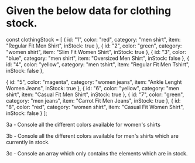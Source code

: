 <h1> Given the below data for clothing stock.</h1>

<p>
const clothingStock = [
 {
   id: "1",
   color: "red",
   category: "men shirt",
   item: "Regular Fit Men Shirt",
   inStock: true
 },
 {
   id: "2",
   color: "green",
   category: "women shirt",
   item: "Slim Fit Women Shirt",
   inStock: true
 },
 {
   id: "3",
   color: "blue",
   category: "men shirt",
   item: "Oversized Men Shirt",
   inStock: false
 },
 {
   id: "4",
   color: "yellow",
   category: "men tshirt",
   item: "Regular Fit Men Tshirt",
   inStock: false
 },
 
 
{
   id: "5",
   color: "magenta",
   category: "women jeans",
   item: "Ankle Lenght Women Jeans",
   inStock: true
 },
 {
   id: "6",
   color: "yellow",
   category: "men shirt",
   item: "Casual Fit Men Shirt",
   inStock: true
 },
 {
   id: "7",
   color: "green",
   category: "men jeans",
   item: "Carrot Fit Men Jeans",
   inStock: true
 },
 {
   id: "8",
   color: "red",
   category: "women shirt",
   item: "Casual Fit Women Shirt",
   inStock: false
 }
];
</p>

3a - Console all the different colors available for women's shirts

 3b - Console all the different colors available for men's shirts which are currently in stock.

 3c - Console an array which only contains the elements which are in stock.